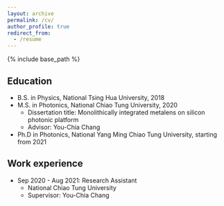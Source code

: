 ```yaml
---
layout: archive
permalink: /cv/
author_profile: true
redirect_from:
  - /resume
---
```


{% include base_path %}

Education
------
* B.S. in Physics, National Tsing Hua University, 2018
* M.S. in Photonics, National Chiao Tung University, 2020
  *  Dissertation title: Monolithically integrated metalens on silicon photonic platform
  *  Advisor: You-Chia Chang
* Ph.D in Photonics, National Yang Ming Chiao Tung University, starting from 2021

Work experience
------
* Sep 2020 - Aug 2021: Research Assistant
  * National Chiao Tung University
  * Supervisor: You-Chia Chang
